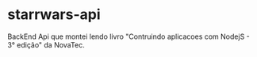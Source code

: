 # starrwars-api
BackEnd Api que montei lendo livro "Contruindo aplicacoes com NodejS - 3° edição" da NovaTec.

